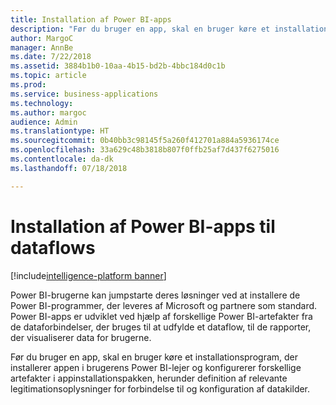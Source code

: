 ```yaml
---
title: Installation af Power BI-apps
description: "Før du bruger en app, skal en bruger køre et installationsprogram, der installerer appen i brugerens Power BI-lejer."
author: MargoC
manager: AnnBe
ms.date: 7/22/2018
ms.assetid: 3884b1b0-10aa-4b15-bd2b-4bbc184d0c1b
ms.topic: article
ms.prod: 
ms.service: business-applications
ms.technology: 
ms.author: margoc
audience: Admin
ms.translationtype: HT
ms.sourcegitcommit: 0b40bb3c98145f5a260f412701a884a5936174ce
ms.openlocfilehash: 33a629c48b3818b807f0ffb25af7d437f6275016
ms.contentlocale: da-dk
ms.lasthandoff: 07/18/2018

---
```

# <a name="installing-power-bi-apps-for-dataflows"></a>Installation af Power BI-apps til dataflows

[!include[intelligence-platform banner](../../includes/intelligence-platform.md)]



Power BI-brugerne kan jumpstarte deres løsninger ved at installere de Power BI-programmer, der leveres af Microsoft og partnere som standard. Power BI-apps er udviklet ved hjælp af forskellige Power BI-artefakter fra de dataforbindelser, der bruges til at udfylde et dataflow, til de rapporter, der visualiserer data for brugerne. 

Før du bruger en app, skal en bruger køre et installationsprogram, der installerer appen i brugerens Power BI-lejer og konfigurerer forskellige artefakter i appinstallationspakken, herunder definition af relevante legitimationsoplysninger for forbindelse til og konfiguration af datakilder.


